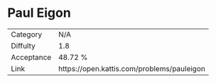 # Paul Eigon

<table>
    <tr>
        <td>Category</td>
        <td>N/A</td>
    </tr>
    <tr>
        <td>Diffulty</td>
        <td>1.8</td>
    </tr>
    <tr>
        <td>Acceptance</td>
        <td>48.72 %</td>
    </tr>
    <tr>
        <td>Link</td>
        <td>https://open.kattis.com/problems/pauleigon</td>
    </tr>
</table>